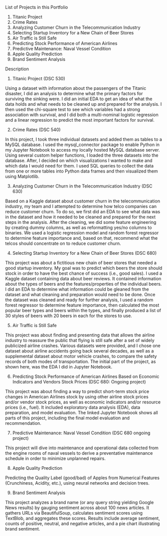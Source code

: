 List of Projects in this Portfolio

1. Titanic Project
2. Crime Rates
3. Analyzing Customer Churn in the Telecommunication Industry
4. Selecting Startup Inventory for a New Chain of Beer Stores
5. Air Traffic is Still Safe
6. Predicting Stock Performance of American Airlines
7. Predictive Maintenance: Naval Vessel Condition
8. Apple Quality Prediction
9. Brand Sentiment Analysis

Description

1.	Titanic Project (DSC 530)

Using a dataset with information about the passengers of the Titanic disaster, I did an analysis to determine what the primary factors for surviving the sinking were. I did an initial EDA to get an idea of what the data holds and what needs to be cleaned up and prepared for the analysis. I then used the chi-square test to see which variables had a strong association with survival, and I did both a multi-nominal logistic regression and a linear regression to predict the most important factors for survival.

2.	Crime Rates (DSC 540)

In this project, I took three individual datasets and added them as tables to a MySQL database. I used the mysql_connector package to enable Python in my Jupyter Notebook to access my locally hosted MySQL database server. Using several custom helper functions, I loaded the three datasets into the database. After, I decided on which visualizations I wanted to make and which data I would need for them. I used SQL queries to collect the data from one or more tables into Python data frames and then visualized them using Matplotlib.

3.	Analyzing Customer Churn in the Telecommunication Industry (DSC 630)

Based on a Kaggle dataset about customer churn in the telecommunication industry, my team and I attempted to determine how telco companies can reduce customer churn. To do so, we first did an EDA to see what data was in the dataset and how it needed to be cleaned and prepared for the next steps in the analysis. After the cleaning, we did some feature engineering by creating dummy columns, as well as reformatting yes/no columns to binaries. We used a logistic regression model and random forest regressor to determine feature importance and, based on that, recommend what the telcos should concentrate on to reduce customer churn.

4.	Selecting Startup Inventory for a New Chain of Beer Stores (DSC 680)

This project was about a fictitious new chain of beer stores that needed a good startup inventory. My goal was to predict which beers the store should stock in order to have the best chance of success (i.e., good sales). I used a Kaggle dataset containing data about beer reviews. It contained information about the types of beers and the features/properties of the individual beers. I did an EDA to determine what information could be gleaned from the dataset and what cleaning and preparation would need to be done. Once the dataset was cleaned and ready for further analysis, I used a random forest regressor to determine feature importance, then calculated the most popular beer types and beers within the types, and finally produced a list of 30 styles of beers with 20 beers in each for the stores to use.

5.	Air Traffic is Still Safe

This project was about finding and presenting data that allows the airline industry to reassure the public that flying is still safe after a set of widely publicized airline crashes. Various datasets were provided, and I chose one dataset about airline accidents going back several decades, as well as a supplemental dataset about motor vehicle crashes, to compare the safety records of both modes of transportation. The initial part of the project, as shown here, was the EDA I did in Jupyter Notebook.

6.	Predicting Stock Performance of American Airlines Based on Economic Indicators and Vendors Stock Prices (DSC 680: Ongoing project)

This project was about finding a way to predict short-term stock price changes in American Airlines stock by using other airline stock prices and/or vendor stock prices, as well as economic indicators and/or resource prices (i.e., fuel). It included exploratory data analysis (EDA), data preparation, and model evaluation. The linked Jupyter Notebook shows all parts of this project, including the final model evaluation and recommendation.
   
7.	Predictive Maintenance: Naval Vessel Condition (DSC 680 ongoing project)
  
This project will dive into maintenance and operational data collected from the engine rooms of naval vessels to derive a preventative maintenance schedule in order to minimize unplanned repairs.

8. Apple Quality Prediction

Predicting the Quality Label (good/bad) of Apples from Numerical Features (Crunchiness, Acidity, etc.), using neural networks and decision trees.

9. Brand Sentiment Analysis

This project analyzes a brand name (or any query string yielding Google News results) by gauging sentiment across about 100 news articles. It gathers URLs via BeautifulSoup, calculates sentiment scores using TextBlob, and aggregates these scores. Results include average sentiment, counts of positive, neutral, and negative articles, and a pie chart illustrating brand sentiment.

